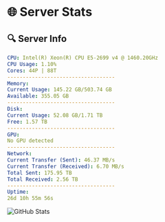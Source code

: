 # 🌐 Server Stats
## 🔍 Server Info
```yaml
CPU: Intel(R) Xeon(R) CPU E5-2699 v4 @ 1460.20GHz
CPU Usage: 1.10%
Cores: 44P | 88T
-----------------------------------
Memory:
Current Usage: 145.22 GB/503.74 GB
Available: 355.05 GB
-----------------------------------
Disk:
Current Usage: 52.08 GB/1.71 TB
Free: 1.57 TB
-----------------------------------
GPU:
No GPU detected
-----------------------------------
Network:
Current Transfer (Sent): 46.37 MB/s
Current Transfer (Received): 6.70 MB/s
Total Sent: 175.95 TB
Total Received: 2.56 TB
-----------------------------------
Uptime:
26d 10h 55m 56s
```
![GitHub Stats](https://img.shields.io/badge/Updated-2025-03-06_09:39:14-blue)